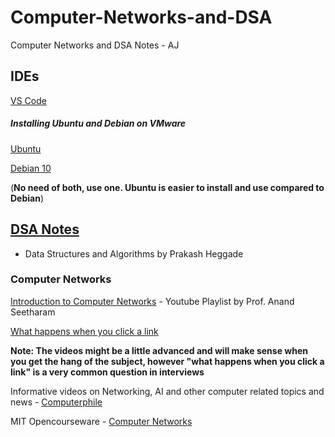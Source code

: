 # Computer-Networks-and-DSA
Computer Networks and DSA Notes - AJ 

IDEs
------------------------------------------------
[VS Code](https://code.visualstudio.com/)

##### Installing Ubuntu and Debian on VMware
  [Ubuntu](https://youtu.be/9rUhGWijf9U)
  
  
  [Debian 10](https://youtu.be/dicvg6BbSs8)
  
  
  (**No need of both, use one. Ubuntu is easier to install and use compared to Debian**)
  
  
  
[DSA Notes](https://github.com/prakashbh/dsa-2019)
------------------------------------------------
 - Data Structures and Algorithms by Prakash Heggade 

### Computer Networks

[Introduction to Computer Networks](https://youtube.com/playlist?list=PLXDX4vxbgW0D3nXlxxNPehChW5iQG1iJC) - Youtube Playlist by Prof. Anand Seetharam

[What happens when you click a link](https://youtu.be/keo0dglCj7I) 

**Note: The videos might be a little advanced and will make sense when you get the hang of the subject, however "what happens when you click a link" is a very common question in interviews**

Informative videos on Networking, AI and other computer related topics and news - [Computerphile](https://www.youtube.com/user/Computerphile)

MIT Opencourseware - [Computer Networks](https://ocw.mit.edu/courses/electrical-engineering-and-computer-science/6-829-computer-networks-fall-2002/)
